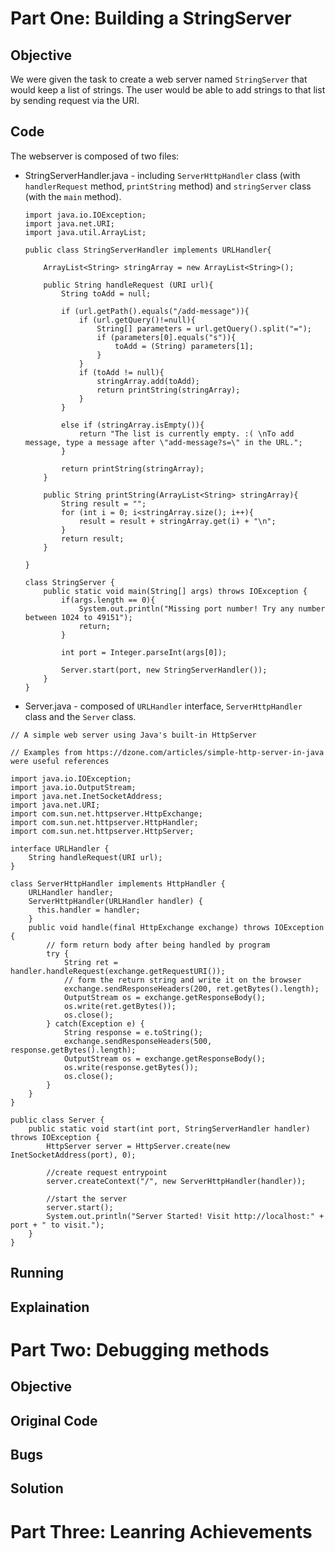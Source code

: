 # Part One: Building a StringServer
## Objective
We were given the task to create a web server named `StringServer` that would keep a list of strings. The user would be able to add strings to that list by sending request via the URI. 
## Code
The webserver is composed of two files: 
* StringServerHandler.java - including `ServerHttpHandler` class (with `handlerRequest` method, `printString` method) and `stringServer` class (with the `main` method).
  ```
  import java.io.IOException;
  import java.net.URI;
  import java.util.ArrayList;

  public class StringServerHandler implements URLHandler{

      ArrayList<String> stringArray = new ArrayList<String>();

      public String handleRequest (URI url){
          String toAdd = null;

          if (url.getPath().equals("/add-message")){
              if (url.getQuery()!=null){
                  String[] parameters = url.getQuery().split("=");
                  if (parameters[0].equals("s")){
                      toAdd = (String) parameters[1];
                  }
              }
              if (toAdd != null){
                  stringArray.add(toAdd);
                  return printString(stringArray);
              }
          }

          else if (stringArray.isEmpty()){
              return "The list is currently empty. :( \nTo add message, type a message after \"add-message?s=\" in the URL.";
          }

          return printString(stringArray);
      }

      public String printString(ArrayList<String> stringArray){
          String result = "";
          for (int i = 0; i<stringArray.size(); i++){
              result = result + stringArray.get(i) + "\n";
          }
          return result;
      }

  }

  class StringServer {
      public static void main(String[] args) throws IOException {
          if(args.length == 0){
              System.out.println("Missing port number! Try any number between 1024 to 49151");
              return;
          }

          int port = Integer.parseInt(args[0]);

          Server.start(port, new StringServerHandler());
      }
  }
  ```
*  Server.java - composed of `URLHandler` interface, `ServerHttpHandler` class and the `Server` class.
  ```
  // A simple web server using Java's built-in HttpServer

  // Examples from https://dzone.com/articles/simple-http-server-in-java were useful references

  import java.io.IOException;
  import java.io.OutputStream;
  import java.net.InetSocketAddress;
  import java.net.URI;
  import com.sun.net.httpserver.HttpExchange;
  import com.sun.net.httpserver.HttpHandler;
  import com.sun.net.httpserver.HttpServer;

  interface URLHandler {
      String handleRequest(URI url);
  }

  class ServerHttpHandler implements HttpHandler {
      URLHandler handler;
      ServerHttpHandler(URLHandler handler) {
        this.handler = handler;
      }
      public void handle(final HttpExchange exchange) throws IOException {
          // form return body after being handled by program
          try {
              String ret = handler.handleRequest(exchange.getRequestURI());
              // form the return string and write it on the browser
              exchange.sendResponseHeaders(200, ret.getBytes().length);
              OutputStream os = exchange.getResponseBody();
              os.write(ret.getBytes());
              os.close();
          } catch(Exception e) {
              String response = e.toString();
              exchange.sendResponseHeaders(500, response.getBytes().length);
              OutputStream os = exchange.getResponseBody();
              os.write(response.getBytes());
              os.close();
          }
      }
  }

  public class Server {
      public static void start(int port, StringServerHandler handler) throws IOException {
          HttpServer server = HttpServer.create(new InetSocketAddress(port), 0);

          //create request entrypoint
          server.createContext("/", new ServerHttpHandler(handler));

          //start the server
          server.start();
          System.out.println("Server Started! Visit http://localhost:" + port + " to visit.");
      }
  }

  ```
## Running
## Explaination
# Part Two: Debugging methods
## Objective
## Original Code
## Bugs
## Solution
# Part Three: Leanring Achievements
